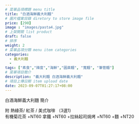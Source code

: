 ```yaml
---
# 菜單品項標題 menu title 
title: "白酒海鮮義大利麵"
# 圖片檔案目錄 diretory to store image file
price: [290] 
image : "images/pasta4.jpg"
# 上架開關 list product 
draft: false
# 排序
weight: 2 
# 菜單品項分類 menu item categories 
categories:
  - 義大利麵
  - 
tags: ["素食","辣度","海鮮","圓直麵", "寬麵", "筆管麵"]
# 菜單項目簡介 
description: "義大利麵 白酒海鮮義大利麵"
# 項目上傳日期 item upload date 
date: 2023-09-07T01:27:17+08:00
---
```


白酒海鮮義大利麵 簡介


  附 熱綠茶/ 紅茶 / 美式咖啡 （3選1）\
  有機菊花茶 +NT60
  拿鐵 +NT60
  +拉絲起司焗烤 +NT60
  +麵 +NT20
